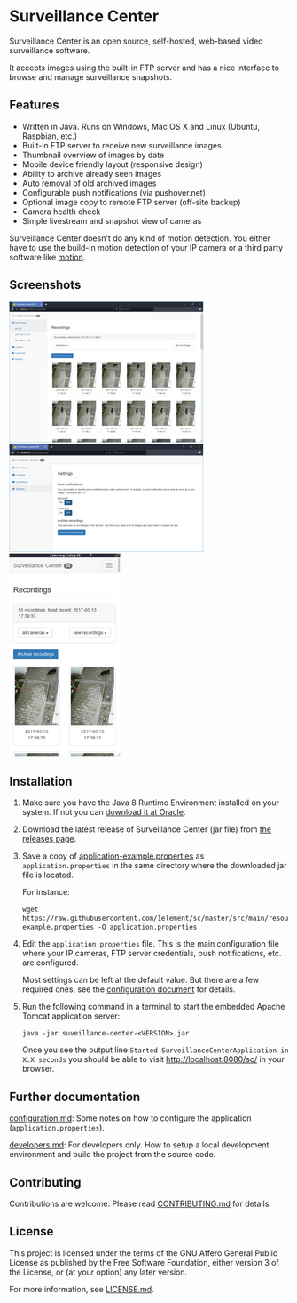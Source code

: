 # Surveillance Center

Surveillance Center is an open source, self-hosted, web-based video surveillance software.

It accepts images using the built-in FTP server and has a nice interface to 
browse and manage surveillance snapshots.


## Features

* Written in Java. Runs on Windows, Mac OS X and Linux (Ubuntu, Raspbian, etc.)
* Built-in FTP server to receive new surveillance images
* Thumbnail overview of images by date
* Mobile device friendly layout (responsive design)
* Ability to archive already seen images
* Auto removal of old archived images
* Configurable push notifications (via pushover.net)
* Optional image copy to remote FTP server (off-site backup)
* Camera health check
* Simple livestream and snapshot view of cameras

Surveillance Center doesn't do any kind of motion detection. 
You either have to use the build-in motion detection of your IP camera or 
a third party software like [motion](https://github.com/Motion-Project/motion).


## Screenshots

[![screenshot1](https://raw.githubusercontent.com/1element/sc/master/docs/screenshots/screenshot1-thumbnail.png)](https://raw.githubusercontent.com/1element/sc/master/docs/screenshots/screenshot1.png)
[![screenshot2](https://raw.githubusercontent.com/1element/sc/master/docs/screenshots/screenshot2-thumbnail.png)](https://raw.githubusercontent.com/1element/sc/master/docs/screenshots/screenshot2.png)
[![screenshot3](https://raw.githubusercontent.com/1element/sc/master/docs/screenshots/screenshot3-thumbnail.png)](https://raw.githubusercontent.com/1element/sc/master/docs/screenshots/screenshot3.png)


## Installation

1. Make sure you have the Java 8 Runtime Environment installed on 
your system. If not you can [download it at Oracle](http://www.oracle.com/technetwork/java/javase/downloads/jre8-downloads-2133155.html).

2. Download the latest release of Surveillance Center (jar file) from 
[the releases page](https://github.com/1element/sc/releases).

3. Save a copy of [application-example.properties](https://raw.githubusercontent.com/1element/sc/master/src/main/resources/application-example.properties) 
as `application.properties` in the same directory where the downloaded 
jar file is located.

   For instance:

   ```
   wget https://raw.githubusercontent.com/1element/sc/master/src/main/resources/application-example.properties -O application.properties
   ```

4. Edit the `application.properties` file. This is the main configuration file 
where your IP cameras, FTP server credentials, push notifications, etc. are 
configured.

   Most settings can be left at the default value. But there are a few required 
ones, see the [configuration document](https://github.com/1element/sc/blob/master/docs/configuration.md) 
for details.

5. Run the following command in a terminal to start the embedded Apache Tomcat 
application server:

   ```
   java -jar suveillance-center-<VERSION>.jar
   ```

   Once you see the output line `Started SurveillanceCenterApplication in X.X seconds` 
you should be able to visit [http://localhost:8080/sc/](http://localhost:8080/sc/) 
in your browser.


## Further documentation

[configuration.md](https://github.com/1element/sc/blob/master/docs/configuration.md): 
Some notes on how to configure the application (`application.properties`).

[developers.md](https://github.com/1element/sc/blob/master/docs/developers.md): 
For developers only. How to setup a local development environment and build 
the project from the source code.


## Contributing

Contributions are welcome. Please read [CONTRIBUTING.md](https://github.com/1element/sc/blob/master/CONTRIBUTING.md) 
for details.


## License

This project is licensed under the terms of the GNU Affero General Public License 
as published by the Free Software Foundation, either version 3 of the License, 
or (at your option) any later version.

For more information, see [LICENSE.md](https://github.com/1element/sc/blob/master/LICENSE.md).
